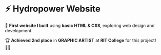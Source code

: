 # ⚡ Hydropower Website  

🌊 **First website I built** using **basic HTML & CSS**, exploring web design and development.  

🏆 **Achieved 2nd place** in **GRAPHIC ARTIST** at **RIT College** for this project! 🎨🚀  
